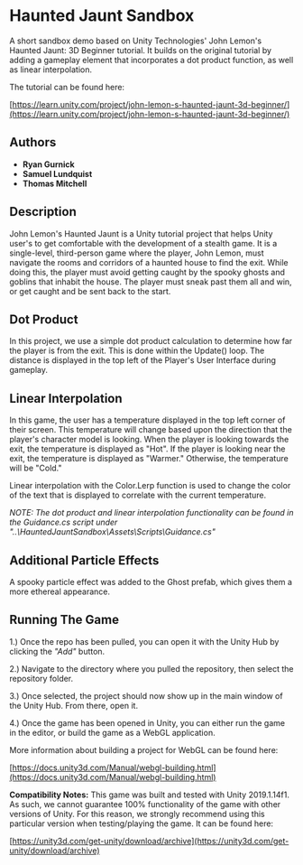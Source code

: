 # Haunted Jaunt Sandbox

A short sandbox demo based on Unity Technologies' John Lemon's Haunted Jaunt: 3D Beginner tutorial. It builds on the original tutorial by adding a gameplay element that incorporates a dot product function, as well as linear interpolation.

The tutorial can be found here: 

[https://learn.unity.com/project/john-lemon-s-haunted-jaunt-3d-beginner/](https://learn.unity.com/project/john-lemon-s-haunted-jaunt-3d-beginner/)

## Authors

- **Ryan Gurnick**
- **Samuel Lundquist**
- **Thomas Mitchell**

## Description

John Lemon's Haunted Jaunt is a Unity tutorial project that helps Unity user's to get comfortable with the development of a stealth game. It is a single-level, third-person game where the player, John Lemon, must navigate the rooms and corridors of a haunted house to find the exit. While doing this, the player must avoid getting caught by the spooky ghosts and goblins that inhabit the house. The player must sneak past them all and win, or get caught and be sent back to the start.

## Dot Product

In this project, we use a simple dot product calculation to determine how far the player is from the exit. This is done within the Update() loop. The distance is displayed in the top left of the Player's User Interface during gameplay. 

## Linear Interpolation

In this game, the user has a temperature displayed in the top left corner of their screen. This temperature will change based upon the direction that the player's character model is looking. When the player is looking towards the exit, the temperature is displayed as "Hot". If the player is looking near the exit, the temperature is displayed as "Warmer." Otherwise, the temperature will be "Cold."

Linear interpolation with the Color.Lerp function is used to change the color of the text that is displayed to correlate with the current temperature.

*NOTE: The dot product and linear interpolation functionality can be found in the Guidance.cs script under "..\HauntedJauntSandbox\Assets\Scripts\Guidance.cs"*

## Additional Particle Effects

A spooky particle effect was added to the Ghost prefab, which gives them a more ethereal appearance.

## Running The Game

1.) Once the repo has been pulled, you can open it with the Unity Hub by clicking the *"Add"* button. 

2.) Navigate to the directory where you pulled the repository, then select the repository folder. 

3.) Once selected, the project should now show up in the main window of the Unity Hub. From there, open it.

4.) Once the game has been opened in Unity, you can either run the game in the editor, or build the game as a WebGL application.

More information about building a project for WebGL can be found here:

[https://docs.unity3d.com/Manual/webgl-building.html](https://docs.unity3d.com/Manual/webgl-building.html)

**Compatibility Notes:** This game was built and tested with Unity 2019.1.14f1. As such, we cannot guarantee 100% functionality of the game with other versions of Unity. For this reason, we strongly recommend using this particular version when testing/playing the game. It can be found here:

[https://unity3d.com/get-unity/download/archive](https://unity3d.com/get-unity/download/archive)



